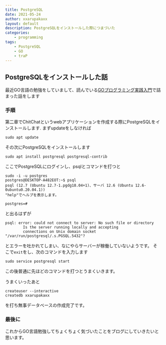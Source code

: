 ```yaml
---
title: PostgreSQL
date: 2021-05-24
author: xxarupakaxx
layout: default
description: PostgreSQLをインストールした際につまづいた
categories:
    - programming
tags:
    - PostgreSQL
    - GO
    - traP
---
```

## PostgreSQLをインストールした話
最近GO言語の勉強をしていまして、読んでいる[GOプログラミング実践入門](https://www.amazon.co.jp/Go%E3%83%97%E3%83%AD%E3%82%B0%E3%83%A9%E3%83%9F%E3%83%B3%E3%82%B0%E5%AE%9F%E8%B7%B5%E5%85%A5%E9%96%80-%E6%A8%99%E6%BA%96%E3%83%A9%E3%82%A4%E3%83%96%E3%83%A9%E3%83%AA%E3%81%A7%E3%82%BC%E3%83%AD%E3%81%8B%E3%82%89Web%E3%82%A2%E3%83%97%E3%83%AA%E3%82%92%E4%BD%9C%E3%82%8B-impress-gear%E3%82%B7%E3%83%AA%E3%83%BC%E3%82%BA-Sheong-Chang-ebook/dp/B06XKPNVWV?tag=maftracking264432-22&linkCode=ure&creative=6339)で詰まった話をします
### 手順
第二章でChitChatというwebアプリケーションを作成する際にPostgreSQLをインストールします.
まずupdateをしなければ
```
sudo apt update
```
その次にPostgreSQLをインストールします
```
sudo apt install postgresql postgresql-contrib
```
ここでPostgreSQLにログインし、psqlとコマンドを打つと
```
sudo -i -u postgres
postgres@DESKTOP-A482EOT:~$ psql
psql (12.7 (Ubuntu 12.7-1.pgdg18.04+1)、サーバ 12.6 (Ubuntu 12.6-0ubuntu0.20.04.1))
"help"でヘルプを表示します。

postgres=#

```
と出るはずが
```
psql: error: could not connect to server: No such file or directory
        Is the server running locally and accepting
        connections on Unix domain socket "/var/run/postgresql/.s.PGSQL.5432"?     
```
とエラーを吐かれてしまい、なにやらサーバーが稼働していないようです。
そこで`exit`をし、次のコマンドを入力します
```
sudo service postgresql start
```
この後普通に先ほどのコマンドを打つとうまくいきます。

うまくいったあと
```
createuser --interactive
createdb xxarupakaxx
```
を打ち無事データベースの作成完了です。

### 最後に
これからGO言語勉強してちょくちょく気づいたことをブログにしていきたいと思います。


